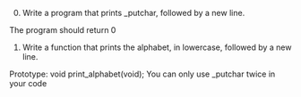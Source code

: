 0. Write a program that prints _putchar, followed by a new line.

The program should return 0
1. Write a function that prints the alphabet, in lowercase, followed by a new line.

Prototype: void print_alphabet(void);
You can only use _putchar twice in your code
